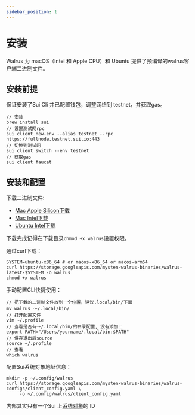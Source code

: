 ```yaml
---
sidebar_position: 1
---
```


# 安装

Walrus 为 macOS（Intel 和 Apple CPU）和 Ubuntu 提供了预编译的walrus客户端二进制文件。

## 安装前提
保证安装了Sui Cli 并已配置钱包，调整网络到 testnet，并获取gas。
```shell
// 安装
brew install sui
// 设置测试网rpc
sui client new-env --alias testnet --rpc https://fullnode.testnet.sui.io:443
// 切换到测试网
sui client switch --env testnet
// 获取gas
sui client faucet
```

## 安装和配置
下载二进制文件:
- [Mac Apple Silicon下载](https://storage.googleapis.com/mysten-walrus-binaries/walrus-latest-macos-arm64)
- [Mac Intel下载](https://storage.googleapis.com/mysten-walrus-binaries/walrus-latest-macos-x86_64)
- [Ubuntu Intel下载](https://storage.googleapis.com/mysten-walrus-binaries/walrus-latest-ubuntu-x86_64)

下载完成记得在下载目录`chmod +x walrus`设置权限。

通过curl下载：
```shell
SYSTEM=ubuntu-x86_64 # or macos-x86_64 or macos-arm64
curl https://storage.googleapis.com/mysten-walrus-binaries/walrus-latest-$SYSTEM -o walrus
chmod +x walrus
```

手动配置CLI快捷使用：
```shell
// 把下载的二进制文件放到一个位置，建议.local/bin/下面
mv walrus ～/.local/bin/
// 打开配置文件
vim ~/.profile
// 查看是否有～/.local/bin/的目录配置, 没有添加上
export PATH="/Users/yourname/.local/bin:$PATH"
// 保存退出后source
source ~/.profile
// 查看
which walrus
```

配置Sui系统对象地址信息：
```shell
mkdir -p ~/.config/walrus
curl https://storage.googleapis.com/mysten-walrus-binaries/walrus-configs/client_config.yaml \
     -o ~/.config/walrus/client_config.yaml
```
内部其实只有一个Sui 上[系统对象](https://suiscan.xyz/testnet/object/0x6c957cf363ec968582f24e3e1a638c968cec1fa228999c560ec7925994906315)的 ID












